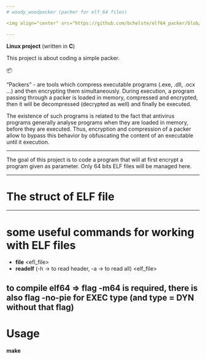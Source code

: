 ```yaml
---
# woody_woodpacker (packer for elf_64 files)

<img align="center" src="https://github.com/bchelste/elf64_packer/blob/main/subject/woody_image.png" width="500"></h1>

---
```

**Linux project**
(written in **C**)


This project is about coding a simple packer.

📦

“Packers” - are tools which compress executable programs (.exe, .dll,
.ocx ...) and then encrypting them simultaneously. 
During execution, a program passing through a packer is loaded in memory, compressed and encrypted, then it will be decompressed (decrypted as well) and finally be executed.

The existence of such programs is related to the fact that antivirus programs generally
analyse programs when they are loaded in memory, before they are executed. Thus,
encryption and compression of a packer allow to bypass this behavior by obfuscating the
content of an executable until it execution.

---

The goal of this project is to code a program that will at first encrypt a program given
as parameter. Only 64 bits ELF files will be managed here.

---

# The struct of ELF file



---
# some useful commands for working with ELF files
- **file** <efl_file>
- **readelf** (-h -> to read header, -a -> to read all) <elf_file>


to compile elf64 => flag **-m64** is required,
there is also flag **-no-pie** for **EXEC** type
(and type = DYN without that flag)
---
# Usage
**make**  